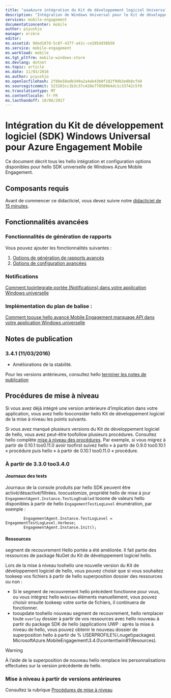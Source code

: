 ```yaml
---
title: "aaaAzure intégration du Kit de développement logiciel Universal Mobile Engagement Windows | Documents Microsoft"
description: "Intégration de Windows Universal pour le Kit de développement logiciel (SDK) pour Azure Engagement Mobile"
services: mobile-engagement
documentationcenter: mobile
author: piyushjo
manager: erikre
editor: 
ms.assetid: 9ded187d-5c07-4377-a41c-ce205dd38b50
ms.service: mobile-engagement
ms.workload: mobile
ms.tgt_pltfrm: mobile-windows-store
ms.devlang: dotnet
ms.topic: article
ms.date: 11/03/2016
ms.author: piyushjo
ms.openlocfilehash: 2f88e58adb349a2a4eb43b0f182f99b3e8b8cfd4
ms.sourcegitcommit: 523283cc1b3c37c428e77850964dc1c33742c5f0
ms.translationtype: MT
ms.contentlocale: fr-FR
ms.lasthandoff: 10/06/2017
---
```

# <a name="windows-universal-sdk-integration-for-azure-mobile-engagement"></a>Intégration du Kit de développement logiciel (SDK) Windows Universal pour Azure Engagement Mobile
Ce document décrit tous les hello intégration et configuration options disponibles pour hello SDK universelle de Windows Azure Mobile Engagement.

## <a name="prerequisites"></a>Composants requis
Avant de commencer ce didacticiel, vous devez suivre notre [didacticiel de 15 minutes](mobile-engagement-windows-store-dotnet-get-started.md).

## <a name="advanced-features"></a>Fonctionnalités avancées
### <a name="reporting-features"></a>Fonctionnalités de génération de rapports
Vous pouvez ajouter les fonctionnalités suivantes :

1. [Options de génération de rapports avancés](mobile-engagement-windows-store-advanced-reporting.md)
2. [Options de configuration avancées](mobile-engagement-windows-store-advanced-configuration.md)

### <a name="notifications"></a>Notifications
[Comment toointegrate portée (Notifications) dans votre application Windows universelle](mobile-engagement-windows-store-integrate-engagement-reach.md)

### <a name="tag-plan-implementation"></a>Implémentation du plan de balise :
[Comment toouse hello avancé Mobile Engagement marquage API dans votre application Windows universelle](mobile-engagement-windows-store-use-engagement-api.md)

## <a name="release-notes"></a>Notes de publication
### <a name="341-11032016"></a>3.4.1 (11/03/2016)

* Améliorations de la stabilité.

Pour les versions antérieures, consultez hello [terminer les notes de publication](mobile-engagement-windows-store-release-notes.md)

## <a name="upgrade-procedures"></a>Procédures de mise à niveau
Si vous avez déjà intégré une version antérieure d’implication dans votre application, vous avez hello tooconsider hello Kit de développement logiciel de la mise à niveau les points suivants.

Si vous avez manqué plusieurs versions du Kit de développement logiciel de hello, vous avez peut-être toofollow plusieurs procédures. Consultez hello complète [mise à niveau des procédures](mobile-engagement-windows-store-upgrade-procedure.md). Par exemple, si vous migrez à partir de 0.10.1 too0.11.0 avoir toofirst suivez hello » à partir de 0.9.0 too0.10.1 « procédure puis hello » à partir de 0.10.1 too0.11.0 « procédure.

### <a name="from-330-too340"></a>À partir de 3.3.0 too3.4.0
#### <a name="test-logs"></a>Journaux des tests
Journaux de la console produits par hello SDK peuvent être activé/désactivé/filtrées. toocustomize, propriété hello de mise à jour `EngagementAgent.Instance.TestLogEnabled` tooone de valeurs hello disponibles à partir de hello `EngagementTestLogLevel` énumération, par exemple :

            EngagementAgent.Instance.TestLogLevel = EngagementTestLogLevel.Verbose;
            EngagementAgent.Instance.Init();

#### <a name="resources"></a>Ressources
segment de recouvrement Hello portée a été améliorée. Il fait partie des ressources de package NuGet du Kit de développement logiciel hello.

Lors de la mise à niveau toohello une nouvelle version du Kit de développement logiciel de hello, vous pouvez choisir que si vous souhaitez tookeep vos fichiers à partir de hello superposition dossier des ressources ou non :

* Si le segment de recouvrement hello précédent fonctionne pour vous, ou vous intégrez hello `WebView` éléments manuellement, vous pouvez choisir ensuite tookeep votre sortie de fichiers, il continuera de fonctionner.
* tooupdate toohello nouveau segment de recouvrement, hello remplacer toute `overlay` dossier à partir de vos ressources avec hello nouveau à partir du package SDK de hello (applications UWP : après la mise à niveau de hello, vous pouvez obtenir le nouveau dossier de superposition hello à partir de % USERPROFILE%\\.nuget\packages\ MicrosoftAzure.MobileEngagement\3.4.0\content\win81\Resources).

> [!WARNING]
> À l’aide de la superposition de nouveau hello remplace les personnalisations effectuées sur la version précédente de hello.
> 
> 

### <a name="upgrade-from-older-versions"></a>Mise à niveau à partir de versions antérieures
Consultez la rubrique [Procédures de mise à niveau](mobile-engagement-windows-store-upgrade-procedure.md)

